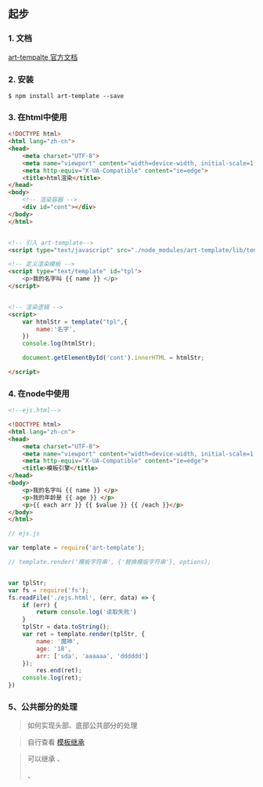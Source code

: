 ## 起步

### 1. 文档

[art-tempalte 官方文档](http://aui.github.io/art-template/zh-cn/)

### 2. 安装

```shell
$ npm install art-template --save
```

### 3. 在html中使用

```html
<!DOCTYPE html>
<html lang="zh-cn">
<head>
    <meta charset="UTF-8">
    <meta name="viewport" content="width=device-width, initial-scale=1.0">
    <meta http-equiv="X-UA-Compatible" content="ie=edge">
    <title>html渲染</title>
</head>
<body>
  	<!-- 渲染容器 -->
    <div id="cont"></div>
</body>
</html>


<!-- 引入 art-template-->
<script type="text/javascript" src="./node_modules/art-template/lib/template-web.js"></script>

<!-- 定义渲染模板 -->
<script type="text/template" id="tpl">
    <p>我的名字叫 {{ name }} </p>
</script>


<!-- 渲染逻辑 -->
<script>
    var htmlStr = template("tpl",{
        name:'名字',
    })
    console.log(htmlStr);

    document.getElementById('cont').innerHTML = htmlStr;

</script>
```

### 4. 在node中使用

```html
<!--ejs.html-->

<!DOCTYPE html>
<html lang="zh-cn">
<head>
    <meta charset="UTF-8">
    <meta name="viewport" content="width=device-width, initial-scale=1.0">
    <meta http-equiv="X-UA-Compatible" content="ie=edge">
    <title>模板引擎</title>
</head>
<body>
    <p>我的名字叫 {{ name }} </p>
    <p>我的年龄是 {{ age }} </p>
    <p>{{ each arr }} {{ $value }} {{ /each }}</p>
</body>
</html>
```

```javascript
// ejs.js

var template = require('art-template');

// template.render('模板字符串', {'替换模版字符串'}, options);


var tplStr;
var fs = require('fs');
fs.readFile('./ejs.html', (err, data) => {
    if (err) {
        return console.log('读取失败')
    }
    tplStr = data.toString();
    var ret = template.render(tplStr, {
        name: '魔神',
        age: '18',
        arr: ['sda', 'aaaaaa', 'dddddd']
    });
		res.end(ret);
    console.log(ret);
})
```



### 5、公共部分的处理

> 如何实现头部、底部公共部分的处理

> 自行查看 [模板继承]([https://aui.github.io/art-template/zh-cn/docs/syntax.html#%E6%A8%A1%E6%9D%BF%E7%BB%A7%E6%89%BF](https://aui.github.io/art-template/zh-cn/docs/syntax.html#模板继承))

> 可以继承 <style></style>、<div></div>、<script></script>

